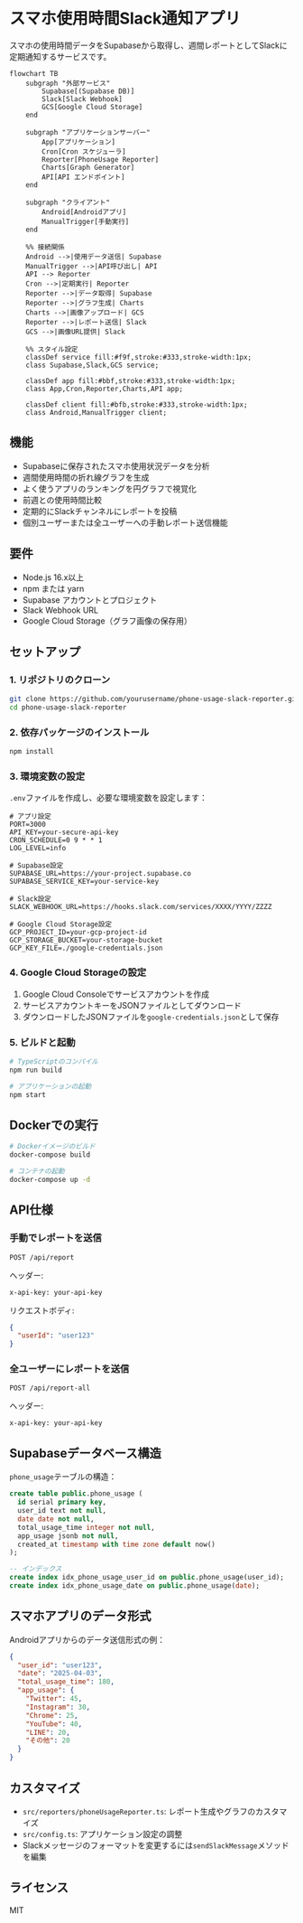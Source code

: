 # スマホ使用時間Slack通知アプリ

スマホの使用時間データをSupabaseから取得し、週間レポートとしてSlackに定期通知するサービスです。

```mermaid
flowchart TB
    subgraph "外部サービス"
        Supabase[(Supabase DB)]
        Slack[Slack Webhook]
        GCS[Google Cloud Storage]
    end

    subgraph "アプリケーションサーバー"
        App[アプリケーション]
        Cron[Cron スケジューラ]
        Reporter[PhoneUsage Reporter]
        Charts[Graph Generator]
        API[API エンドポイント]
    end

    subgraph "クライアント"
        Android[Androidアプリ]
        ManualTrigger[手動実行]
    end

    %% 接続関係
    Android -->|使用データ送信| Supabase
    ManualTrigger -->|API呼び出し| API
    API --> Reporter
    Cron -->|定期実行| Reporter
    Reporter -->|データ取得| Supabase
    Reporter -->|グラフ生成| Charts
    Charts -->|画像アップロード| GCS
    Reporter -->|レポート送信| Slack
    GCS -->|画像URL提供| Slack

    %% スタイル設定
    classDef service fill:#f9f,stroke:#333,stroke-width:1px;
    class Supabase,Slack,GCS service;

    classDef app fill:#bbf,stroke:#333,stroke-width:1px;
    class App,Cron,Reporter,Charts,API app;

    classDef client fill:#bfb,stroke:#333,stroke-width:1px;
    class Android,ManualTrigger client;
```


## 機能

- Supabaseに保存されたスマホ使用状況データを分析
- 週間使用時間の折れ線グラフを生成
- よく使うアプリのランキングを円グラフで視覚化
- 前週との使用時間比較
- 定期的にSlackチャンネルにレポートを投稿
- 個別ユーザーまたは全ユーザーへの手動レポート送信機能

## 要件

- Node.js 16.x以上
- npm または yarn
- Supabase アカウントとプロジェクト
- Slack Webhook URL
- Google Cloud Storage（グラフ画像の保存用）

## セットアップ

### 1. リポジトリのクローン

```bash
git clone https://github.com/yourusername/phone-usage-slack-reporter.git
cd phone-usage-slack-reporter
```

### 2. 依存パッケージのインストール

```bash
npm install
```

### 3. 環境変数の設定

`.env`ファイルを作成し、必要な環境変数を設定します：

```
# アプリ設定
PORT=3000
API_KEY=your-secure-api-key
CRON_SCHEDULE=0 9 * * 1
LOG_LEVEL=info

# Supabase設定
SUPABASE_URL=https://your-project.supabase.co
SUPABASE_SERVICE_KEY=your-service-key

# Slack設定
SLACK_WEBHOOK_URL=https://hooks.slack.com/services/XXXX/YYYY/ZZZZ

# Google Cloud Storage設定
GCP_PROJECT_ID=your-gcp-project-id
GCP_STORAGE_BUCKET=your-storage-bucket
GCP_KEY_FILE=./google-credentials.json
```

### 4. Google Cloud Storageの設定

1. Google Cloud Consoleでサービスアカウントを作成
2. サービスアカウントキーをJSONファイルとしてダウンロード
3. ダウンロードしたJSONファイルを`google-credentials.json`として保存

### 5. ビルドと起動

```bash
# TypeScriptのコンパイル
npm run build

# アプリケーションの起動
npm start
```

## Dockerでの実行

```bash
# Dockerイメージのビルド
docker-compose build

# コンテナの起動
docker-compose up -d
```

## API仕様

### 手動でレポートを送信

```
POST /api/report
```

ヘッダー:
```
x-api-key: your-api-key
```

リクエストボディ:
```json
{
  "userId": "user123"
}
```

### 全ユーザーにレポートを送信

```
POST /api/report-all
```

ヘッダー:
```
x-api-key: your-api-key
```

## Supabaseデータベース構造

`phone_usage`テーブルの構造：

```sql
create table public.phone_usage (
  id serial primary key,
  user_id text not null,
  date date not null,
  total_usage_time integer not null,
  app_usage jsonb not null,
  created_at timestamp with time zone default now()
);

-- インデックス
create index idx_phone_usage_user_id on public.phone_usage(user_id);
create index idx_phone_usage_date on public.phone_usage(date);
```

## スマホアプリのデータ形式

Androidアプリからのデータ送信形式の例：

```json
{
  "user_id": "user123",
  "date": "2025-04-03",
  "total_usage_time": 180,
  "app_usage": {
    "Twitter": 45,
    "Instagram": 30,
    "Chrome": 25,
    "YouTube": 40,
    "LINE": 20,
    "その他": 20
  }
}
```

## カスタマイズ

- `src/reporters/phoneUsageReporter.ts`: レポート生成やグラフのカスタマイズ
- `src/config.ts`: アプリケーション設定の調整
- Slackメッセージのフォーマットを変更するには`sendSlackMessage`メソッドを編集

## ライセンス

MIT
